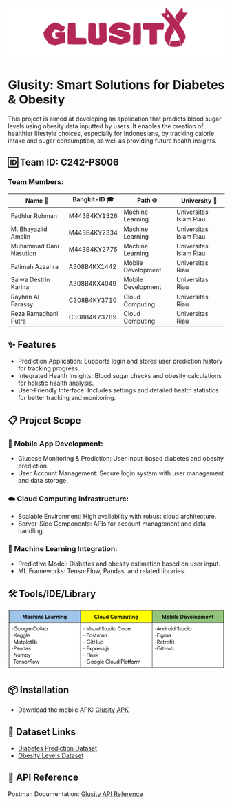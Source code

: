 ![](images/glusity.png)
# Glusity: Smart Solutions for Diabetes & Obesity 
This project is aimed at developing an application that predicts blood sugar levels using obesity data inputted by users. It enables the creation of healthier lifestyle choices, especially for Indonesians, by tracking calorie intake and sugar consumption, as well as providing future health insights.

## 🆔 Team ID: C242-PS006  
### **Team Members:**  
| Name 👤                     | Bangkit-ID 🎓 | Path 🌐           | University 🏫            |
| --------------------------- | ------------- | ----------------- | ------------------------ |
| Fadhlur Rohman              | M443B4KY1326  | Machine Learning  | Universitas Islam Riau   |
| M. Bhayaziid Amalin         | M443B4KY2334  | Machine Learning  | Universitas Islam Riau   |
| Muhammad Dani Nasution      | M443B4KY2775  | Machine Learning  | Universitas Islam Riau   |
| Fatimah Azzahra             | A308B4KX1442  | Mobile Development| Universitas Riau         |
| Salwa Destrin Karina        | A308B4KX4049  | Mobile Development| Universitas Riau         |
| Rayhan Al Farassy           | C308B4KY3710  | Cloud Computing   | Universitas Riau         |
| Reza Ramadhani Putra        | C308B4KY3789  | Cloud Computing   | Universitas Riau         |

## ✨ Features  
- Prediction Application: Supports login and stores user prediction history for tracking progress.  
- Integrated Health Insights: Blood sugar checks and obesity calculations for holistic health analysis.  
- User-Friendly Interface: Includes settings and detailed health statistics for better tracking and monitoring.

## 📋 Project Scope  
### **📱 Mobile App Development:**  
- Glucose Monitoring & Prediction: User input-based diabetes and obesity prediction.  
- User Account Management: Secure login system with user management and data storage.  

### **☁️ Cloud Computing Infrastructure:**  
- Scalable Environment: High availability with robust cloud architecture.  
- Server-Side Components: APIs for account management and data handling.  

### **🤖 Machine Learning Integration:**  
- Predictive Model: Diabetes and obesity estimation based on user input.  
- ML Frameworks: TensorFlow, Pandas, and related libraries.  

## 🛠️ Tools/IDE/Library  
![](images/tools.png)  

## 📦 Installation  
- Download the mobile APK: [Glusity APK](https://github.com/mdaninas/C242-PS006/releases/download/1.0/glusity-v1.0.apk)  

## 📂 Dataset Links  
- [Diabetes Prediction Dataset](https://www.kaggle.com/datasets/iammustafatz/diabetes-prediction-dataset)  
- [Obesity Levels Dataset](https://www.kaggle.com/datasets/fatemehmehrparvar/obesity-levels)  

## 📄 API Reference  
Postman Documentation: [Glusity API Reference](https://documenter.getpostman.com/view/39192802/2sAYBUED2L)  

